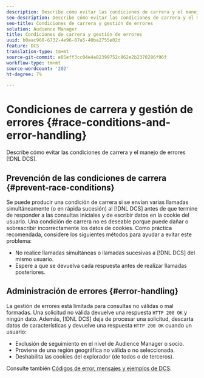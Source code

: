 ```yaml
---
description: Describe cómo evitar las condiciones de carrera y el manejo de errores de DCS.
seo-description: Describe cómo evitar las condiciones de carrera y el manejo de errores de DCS.
seo-title: Condiciones de carrera y gestión de errores
solution: Audience Manager
title: Condiciones de carrera y gestión de errores
uuid: b0aac960-6732-4e96-87a5-40ba2755e02d
feature: DCS
translation-type: tm+mt
source-git-commit: e05eff3cc04e4a82399752c862e2b2370286f96f
workflow-type: tm+mt
source-wordcount: '202'
ht-degree: 7%

---
```



# Condiciones de carrera y gestión de errores {#race-conditions-and-error-handling}

Describe cómo evitar las condiciones de carrera y el manejo de errores [!DNL DCS].

## Prevención de las condiciones de carrera {#prevent-race-conditions}

Se puede producir una condición de carrera si se envían varias llamadas simultáneamente (o en rápida sucesión) al [!DNL DCS] antes de que termine de responder a las consultas iniciales y de escribir datos en la cookie del usuario. Una condición de carrera no es deseable porque puede dañar o sobrescribir incorrectamente los datos de cookies. Como práctica recomendada, considere los siguientes métodos para ayudar a evitar este problema:

* No realice llamadas simultáneas o llamadas sucesivas a [!DNL DCS] del mismo usuario.
* Espere a que se devuelva cada respuesta antes de realizar llamadas posteriores.

## Administración de errores {#error-handling}

La gestión de errores está limitada para consultas no válidas o mal formadas. Una solicitud no válida devuelve una respuesta `HTTP 200 OK` y ningún dato. Además, [!DNL DCS] deja de procesar una solicitud, descarta datos de características y devuelve una respuesta `HTTP 200 OK` cuando un usuario:

* Exclusión de seguimiento en el nivel de Audience Manager o socio.
* Proviene de una región geográfica no válida o no seleccionada.
* Deshabilita las cookies del explorador (de todos o de terceros).

Consulte también [Códigos de error, mensajes y ejemplos de DCS](../../../api/dcs-intro/dcs-api-reference/dcs-error-codes.md).